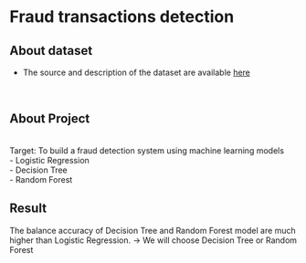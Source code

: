 # Fraud transactions detection
## About dataset
- The source and description of the dataset are available [here](https://www.kaggle.com/datasets/dermisfit/fraud-transactions-dataset?select=fraudTrain.csv)
<br>

## About Project
<br>
Target: To build a fraud detection system using machine learning models
<br>
  - Logistic Regression
  <br>
  - Decision Tree
  <br>
  - Random Forest
  <br>

## Result
The balance accuracy of Decision Tree and Random Forest model are much higher than Logistic Regression. 
-> We will choose Decision Tree or Random Forest
